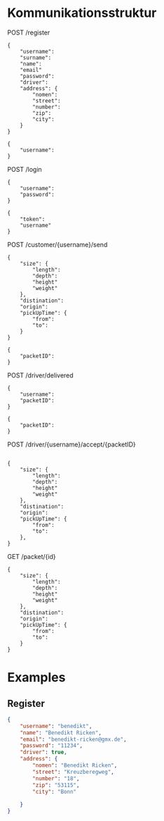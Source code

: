 # Kommunikationsstruktur

POST /register
```
{
    "username":
    "surname":
    "name":
    "email"
    "password":
    "driver":
    "address": {
        "nomen":
        "street":
        "number":
        "zip":
        "city":
    }
}
```

```
{
    "username":
}
```

POST /login
```
{
    "username":
    "password":
}
```

```
{
    "token":
    "username" 
}
```


POST /customer/{username}/send
```
{
    "size": {
        "length":
        "depth":
        "height"
        "weight"
    },
    "distination":
    "origin":
    "pickUpTime": {
        "from":
        "to":
    }
}
```

```
{
    "packetID": 
}
```

POST /driver/delivered

```
{
    "username":
    "packetID":
}
```

```
{
    "packetID":
}
```

POST /driver/{username}/accept/{packetID}

```
```

```
{
    "size": {
        "length":
        "depth":
        "height"
        "weight"
    },
    "distination":
    "origin":
    "pickUpTime": {
        "from":
        "to":
    },
}
```


GET /packet/{id}

```
{
    "size": {
        "length":
        "depth":
        "height"
        "weight"
    },
    "distination":
    "origin":
    "pickUpTime": {
        "from":
        "to":
    }
}
```




# Examples

## Register
```json
{
	"username": "benedikt",
	"name": "Benedikt Ricken",
	"email": "benedikt-ricken@gmx.de",
	"password": "11234",
	"driver": true,
	"address": {
		"nomen": "Benedikt Ricken",
		"street": "Kreuzberegweg",
		"number": "18",
		"zip": "53115",
		"city": "Bonn"
		
	}
}
```